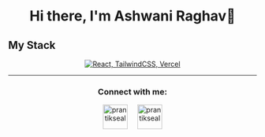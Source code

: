 <h1 align="center">Hi there, I'm Ashwani Raghav👋</h1>

## My Stack
<p align="center">
  <a href="#">
    <img src="https://skillicons.dev/icons?i=js,html,css,tailwind,react" alt="React, TailwindCSS, Vercel">
  </a>
</p>
<hr>

<h3 align="center">Connect with me:</h3>
<p align="center">
<a href="https://www.linkedin.com/in/sachin-nayak-a3295a228/" target="blank"><img align="center" src="https://img.icons8.com/cute-clipart/64/000000/linkedin.png" alt="prantikseal" height="50" width="50" /></a>&nbsp;&nbsp;&nbsp;&nbsp;
<a href="https://www.instagram.com/ashishraghav97/" target="blank"><img align="center" src="https://www.linkedin.com/in/ashwani-raghav-67b9532a2/" alt="prantikseal" height="50" width="50" /></a>
</p>
